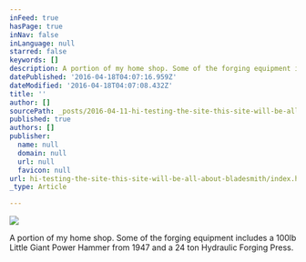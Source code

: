 ```yaml
---
inFeed: true
hasPage: true
inNav: false
inLanguage: null
starred: false
keywords: []
description: A portion of my home shop. Some of the forging equipment includes a 100lb Little Giant Power Hammer from 1947 and a 24 ton Hydraulic Forging Press.
datePublished: '2016-04-18T04:07:16.959Z'
dateModified: '2016-04-18T04:07:08.432Z'
title: ''
author: []
sourcePath: _posts/2016-04-11-hi-testing-the-site-this-site-will-be-all-about-bladesmith.md
published: true
authors: []
publisher:
  name: null
  domain: null
  url: null
  favicon: null
url: hi-testing-the-site-this-site-will-be-all-about-bladesmith/index.html
_type: Article

---
```

![](https://the-grid-user-content.s3-us-west-2.amazonaws.com/b429d384-7b07-4595-96f6-d1803b467b92.jpg)

A portion of my home shop. Some of the forging equipment includes a 100lb Little Giant Power Hammer from 1947 and a 24 ton Hydraulic Forging Press.
